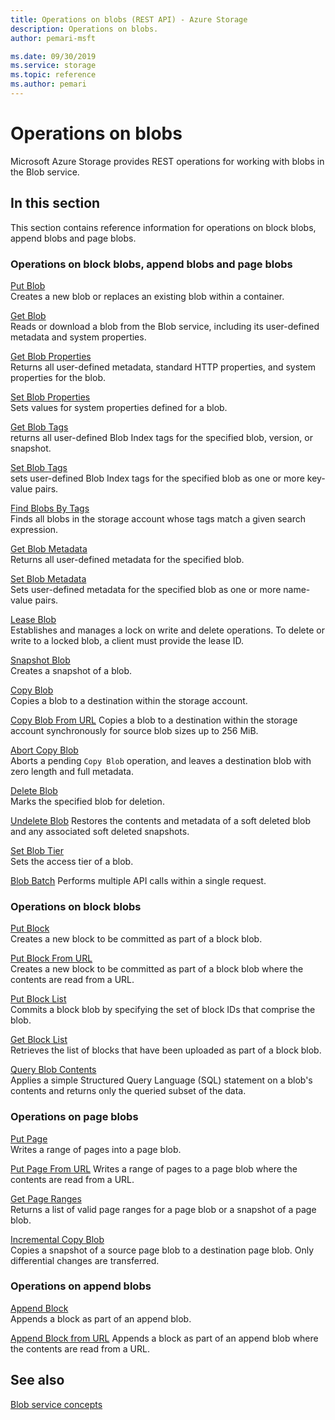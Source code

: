 ```yaml
---
title: Operations on blobs (REST API) - Azure Storage
description: Operations on blobs.
author: pemari-msft

ms.date: 09/30/2019
ms.service: storage
ms.topic: reference
ms.author: pemari
---
```


# Operations on blobs

Microsoft Azure Storage provides REST operations for working with blobs in the Blob service.  
  
## In this section  

This section contains reference information for operations on block blobs, append blobs and page blobs.  
  
### Operations on block blobs, append blobs and page blobs  

[Put Blob](Put-Blob.md)  
Creates a new blob or replaces an existing blob within a container.  

[Get Blob](Get-Blob.md)  
Reads or download a blob from the Blob service, including its user-defined metadata and system properties.  

[Get Blob Properties](Get-Blob-Properties.md)  
Returns all user-defined metadata, standard HTTP properties, and system properties for the blob.  

[Set Blob Properties](Set-Blob-Properties.md)  
Sets values for system properties defined for a blob.  

[Get Blob Tags](get-blob-tags.md)  
returns all user-defined Blob Index tags for the specified blob, version, or snapshot.

[Set Blob Tags](set-blob-tags.md)  
sets user-defined Blob Index tags for the specified blob as one or more key-value pairs.

[Find Blobs By Tags](find-blobs-by-tags.md)  
Finds all blobs in the storage account whose tags match a given search expression.

[Get Blob Metadata](Get-Blob-Metadata.md)  
Returns all user-defined metadata for the specified blob.  

[Set Blob Metadata](Set-Blob-Metadata.md)  
Sets user-defined metadata for the specified blob as one or more name-value pairs.  

[Lease Blob](Lease-Blob.md)  
Establishes and manages a lock on write and delete operations. To delete or write to a locked blob, a client must provide the lease ID.  

[Snapshot Blob](Snapshot-Blob.md)  
Creates a snapshot of a blob.  

[Copy Blob](Copy-Blob.md)  
Copies a blob to a destination within the storage account.  

[Copy Blob From URL](copy-blob-from-url.md)
Copies a blob to a destination within the storage account synchronously for source blob sizes up to 256 MiB.

[Abort Copy Blob](Abort-Copy-Blob.md)  
Aborts a pending `Copy Blob` operation, and leaves a destination blob with zero length and full metadata.  

[Delete Blob](Delete-Blob.md)  
Marks the specified blob for deletion.  

[Undelete Blob](Undelete-Blob.md)
Restores the contents and metadata of a soft deleted blob and any associated soft deleted snapshots.

[Set Blob Tier](set-blob-tier.md)  
Sets the access tier of a blob.  

[Blob Batch](blob-batch.md)
Performs multiple API calls within a single request.
  
### Operations on block blobs  

[Put Block](Put-Block.md)  
Creates a new block to be committed as part of a block blob.  

[Put Block From URL](Put-Block-From-URL.md)  
Creates a new block to be committed as part of a block blob where the contents are read from a URL.

[Put Block List](Put-Block-List.md)  
Commits a block blob by specifying the set of block IDs that comprise the blob.  

[Get Block List](Get-Block-List.md)  
Retrieves the list of blocks that have been uploaded as part of a block blob.  

[Query Blob Contents](query-blob-contents.md)  
Applies a simple Structured Query Language (SQL) statement on a blob's contents and returns only the queried subset of the data.
  
### Operations on page blobs

[Put Page](Put-Page.md)  
Writes a range of pages into a page blob.  

[Put Page From URL](put-page-from-url.md)
Writes a range of pages to a page blob where the contents are read from a URL.

[Get Page Ranges](Get-Page-Ranges.md)  
Returns a list of valid page ranges for a page blob or a snapshot of a page blob.  

[Incremental Copy Blob](Incremental-Copy-Blob.md)  
Copies a snapshot of a source page blob to a destination page blob. Only differential changes are transferred.
  
### Operations on append blobs
  
[Append Block](Append-Block.md)  
Appends a block as part of an append blob. 

[Append Block from URL](append-block-from-url.md)
Appends a block as part of an append blob where the contents are read from a URL.  
  
## See also

[Blob service concepts](Blob-Service-Concepts.md)
